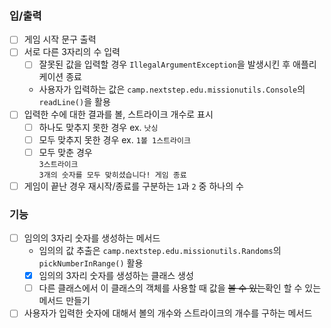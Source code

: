 ### 입/출력
- [ ] 게임 시작 문구 출력
- [ ] 서로 다른 3자리의 수 입력
  - [ ] 잘못된 값을 입력할 경우 `IllegalArgumentException`을 발생시킨 후 애플리케이션 종료
  - 사용자가 입력하는 값은 `camp.nextstep.edu.missionutils.Console`의 `readLine()`을 활용
- [ ] 입력한 수에 대한 결과를 볼, 스트라이크 개수로 표시
  - [ ] 하나도 맞추지 못한 경우 ex. `낫싱`
  - [ ] 모두 맞추지 못한 경우 ex. `1볼 1스트라이크`
  - [ ] 모두 맞춘 경우</br>
  `3스트라이크`</br>
  `3개의 숫자를 모두 맞히셨습니다! 게임 종료`
- [ ] 게임이 끝난 경우 재시작/종료를 구분하는 `1`과 `2` 중 하나의 수
### 기능
- [ ] 임의의 3자리 숫자를 생성하는 메서드
    - 임의의 값 추출은 `camp.nextstep.edu.missionutils.Randoms`의 `pickNumberInRange()` 활용
    - [x] 임의의 3자리 숫자를 생성하는 클래스 생성
    - [ ] 다른 클래스에서 이 클래스의 객체를 사용할 때 값을 ~~볼 수 있는~~확인 할 수 있는 메서드 만들기
- [ ] 사용자가 입력한 숫자에 대해서 볼의 개수와 스트라이크의 개수를 구하는 메서드